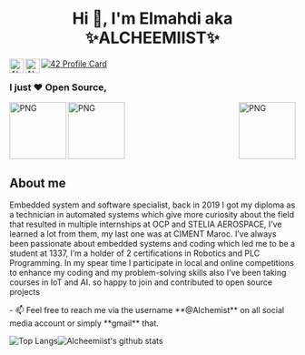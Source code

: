<h1 align="center"> Hi 👋, I'm Elmahdi aka ✨ALCHEEMIIST✨</h1>


<a href=https://twitter.com/Elaazmi_ElMahdi target="blank"><img align="left" src=https://cdn.jsdelivr.net/npm/simple-icons@3.0.1/icons/twitter.svg alt="Alchemist" height="25" width="25" /> </a>
 
<a href=https://www.linkedin.com/in/elmahdi-elaazmi-80223015b/ target="blank"><img align="left" src=https://cdn.jsdelivr.net/npm/simple-icons@3.0.1/icons/linkedin.svg 
alt="Alchemist" height="25" width="25" /></a>

[![42 Profile Card](https://1337-readme.vercel.app/api/profile?cursus=42&dark=true&login=eelaazmi)](https://github.com/mohouyizme/1337-readme)
</p>

### I just ❤ Open Source,

<img align='center' alt="PNG" src="https://media.giphy.com/media/S4GPjbl52nZN67l74l/giphy.gif" height="100" width="100"  />
<img align='right' alt="PNG" src="https://media.giphy.com/media/gU25raLP4pUu4/giphy.gif" height="100" width="100" />
<img align="left" alt="PNG" src="https://images.idgesg.net/images/article/2018/10/ai_robotics_analytics_data-scientist_mathematics_equation-100777424-large.jpg" height="100" width="100"/>

<h2 align="left">

## About me 

Embedded system and software specialist, back in 2019 I got my diploma as a technician in automated systems which give more curiosity about the field that resulted in multiple internships at OCP and STELIA AEROSPACE, I’ve learned a lot from them, my last one was at CIMENT Maroc.
I’ve always been passionate about embedded systems and coding which led me to be a student at 1337, I’m a holder of 2 certifications in Robotics and PLC Programming.
In my spear time I participate in local and online competitions to enhance my coding and my problem-solving skills also I’ve been taking courses in IoT and AI. 
so happy to join and contributed to open source projects 
</h2>
- 📫 Feel free to reach me via the username **@Alchemist** on all social media account or simply **gmail** that.
 
 
<img alt="Top Langs" src="https://github-readme-stats.vercel.app/api/top-langs/?username=Alcheemiist&hide=html&title_color=ffffff&icon_color=ffffff&text_color=ffffff&bg_color=000000" ><img
alt="Alcheemiist's github stats" src="https://github-readme-stats.vercel.app/api?username=Alcheemiist&amp;show_icons=true&amp;count_private=true&amp;line_height=40&show_icons=true&title_color=ffffff&icon_color=ffffff&text_color=ffffff&bg_color=000000">
